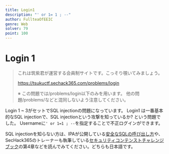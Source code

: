```yaml
---
title: Login1
description: "' or 1= 1 ; --"
author: FullteaOfEEIC
genre: Web
solver: 79
point: 100
---
```


# Login 1

> これは筑紫君が運営する会員制サイトです。こっそり覗いてみましょう。
>
> https://tsukuctf.sechack365.com/problems/login
>
> ※ この問題では/problems/login以下のみを用います。 他の問題/problems/<name>などと混同しないよう注意してください。

Login 1 ~ 3がセットでSQL injectionの問題になっています。
Login1 は一番基本的なSQL injectionで、SQL injectionという攻撃を知っているか? という問題でした。
Usernameに``` ' or 1=1 ; -- ```を指定することで不正ログインができます。

SQL injectionを知らない方は、IPAが公開している[安全なSQLの呼び出し方](https://www.ipa.go.jp/files/000017320.pdf)や、SecHack365のトレーナーも執筆している[セキュリティコンテンストチャレンジブック](https://book.mynavi.jp/ec/products/detail/id=42421)の第4章などを読んでみてください。どちらも日本語です。